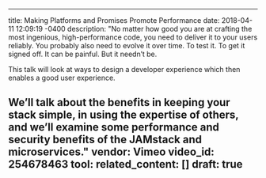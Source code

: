 
---
title: Making Platforms and Promises Promote Performance
date: 2018-04-11 12:09:19 -0400
description: "No matter how good you are at crafting the most ingenious, high-performance code, you need to deliver it to your users reliably. You probably also need to evolve it over time. To test it. To get it signed off. It can be painful. But it needn’t be.

This talk will look at ways to design a developer experience which then enables a good user experience.

We’ll talk about the benefits in keeping your stack simple, in using the expertise of others, and we’ll examine some performance and security benefits of the JAMstack and microservices."
vendor: Vimeo
video_id: 254678463
tool:
related_content: []
draft: true
---
